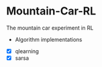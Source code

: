 # Mountain-Car-RL
The mountain car experiment in RL

- Algorithm implementations
* [x] qlearning
* [x] sarsa
